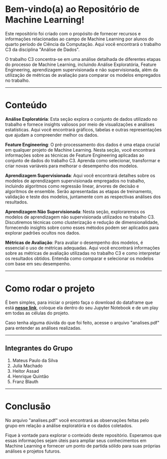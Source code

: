 <h1>Bem-vindo(a) ao Repositório de Machine Learning!</h1>
<p>Este repositório foi criado com o propósito de fornecer recursos e informações relacionadas ao campo de Machine Learning por alunos do quarto período de Ciência da Computação. Aqui você encontrará o trabalho C3 da disciplina "Análise de Dados".</p>

<p>O trabalho C3 concentra-se em uma análise detalhada de diferentes etapas do processo de Machine Learning, incluindo Análise Exploratória, Feature Engineering, aprendizagem supervisionada e não supervisionada, além da utilização de métricas de avaliação para comparar os modelos empregados no trabalho.</p>

<hr>

<h1>Conteúdo</h1>
<p><strong>Análise Exploratória</strong>: Esta seção explora o conjunto de dados utilizado no trabalho e fornece insights valiosos por meio de visualizações e análises estatísticas. Aqui você encontrará gráficos, tabelas e outras representações que ajudam a compreender melhor os dados.</p>

<p><strong>Feature Engineering</strong>: O pré-processamento dos dados é uma etapa crucial em qualquer projeto de Machine Learning. Nesta seção, você encontrará informações sobre as técnicas de Feature Engineering aplicadas ao conjunto de dados do trabalho C3. Aprenda como selecionar, transformar e criar novas variáveis para melhorar o desempenho dos modelos.</p>

<p><strong>Aprendizagem Supervisionada</strong>: Aqui você encontrará detalhes sobre os modelos de aprendizagem supervisionada empregados no trabalho, incluindo algoritmos como regressão linear, árvores de decisão e algoritmos de ensemble. Serão apresentadas as etapas de treinamento, validação e teste dos modelos, juntamente com as respectivas análises dos resultados.</p>

<p><strong>Aprendizagem Não Supervisionada</strong>: Nesta seção, exploraremos os modelos de aprendizagem não supervisionada utilizados no trabalho C3. Discutiremos técnicas como clusterização e redução de dimensionalidade, fornecendo insights sobre como esses métodos podem ser aplicados para explorar padrões ocultos nos dados.</p>

<p><strong>Métricas de Avaliação</strong>: Para avaliar o desempenho dos modelos, é essencial o uso de métricas adequadas. Aqui você encontrará informações sobre as métricas de avaliação utilizadas no trabalho C3 e como interpretar os resultados obtidos. Entenda como comparar e selecionar os modelos com base em seu desempenho.</p>

<hr>

<h1>Como rodar o projeto</h1>
<p>É bem simples, para iniciar o projeto faça o download do dataframe que está <a href="https://www.kaggle.com/c/house-prices-advanced-regression-techniques/data" target="_blank"><strong>nesse link</strong></a>, coloque ela dentro do seu Jupyter Notebook e de um play em todas as células do projeto.<p>
<p>Caso tenha alguma dúvida do que foi feito, acesse o arquivo "analises.pdf" para entender as análises realizadas.</p>

<hr>

<h2>Integrantes do Grupo</h2>
<ol>
  <li>Mateus Paulo da Silva</li>
  <li>Julia Machado</li>
  <li>Heitor Assad</li>
  <li>Henrique Quintão</li>
  <li>Franz Blauth</li>
</ol>

<hr>

<h1>Conclusão</h1>
<p>No arquivo "analises.pdf" você encontrará as observações feitas pelo grupo em relação a análise exploratória e os dados coletados.</p>
<p>Fique à vontade para explorar o conteúdo deste repositório. Esperamos que essas informações sejam úteis para ampliar seus conhecimentos em Machine Learning e fornecer um ponto de partida sólido para suas próprias análises e projetos futuros.<p>
